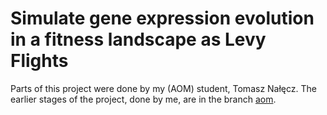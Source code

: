 # Simulate gene expression evolution in a fitness landscape as Levy Flights

Parts of this project were done by my (AOM) student, Tomasz Nałęcz. The earlier stages of the project, done by me, are in the branch [aom](https://github.com/anuszka/fitnesslandscapestudent/tree/aom). 
